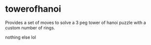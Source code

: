 # towerofhanoi
Provides a set of moves to solve a 3 peg tower of hanoi puzzle with a custom number of rings.

nothing else lol
